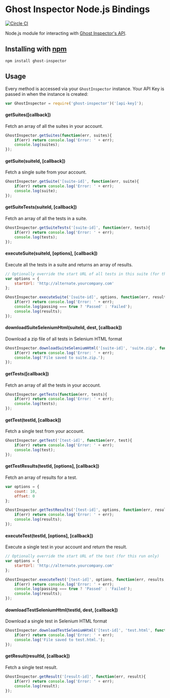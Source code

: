 # Ghost Inspector Node.js Bindings

[![Circle CI](https://circleci.com/gh/ghost-inspector/node-ghost-inspector.svg?style=svg)](https://circleci.com/gh/ghost-inspector/node-ghost-inspector)

Node.js module for interacting with [Ghost Inspector's API](https://ghostinspector.com/api/).

## Installing with [npm](http://npmjs.org/)

`npm install ghost-inspector`

## Usage

Every method is accessed via your `GhostInspector` instance. Your API Key is passed in when the instance is created:

```js
var GhostInspector = require('ghost-inspector')('[api-key]');
```

#### getSuites([callback])
Fetch an array of all the suites in your account.

```js
GhostInspector.getSuites(function(err, suites){
    if(err) return console.log('Error: ' + err);
    console.log(suites);
});
```

#### getSuite(suiteId, [callback])
Fetch a single suite from your account.

```js
GhostInspector.getSuite('[suite-id]', function(err, suite){
    if(err) return console.log('Error: ' + err);
    console.log(suite);
});
```

#### getSuiteTests(suiteId, [callback])
Fetch an array of all the tests in a suite.

```js
GhostInspector.getSuiteTests('[suite-id]', function(err, tests){
    if(err) return console.log('Error: ' + err);
    console.log(tests);
});
```

#### executeSuite(suiteId, [options], [callback])
Execute all the tests in a suite and returns an array of results.

```js
// Optionally override the start URL of all tests in this suite (for this run only) 
var options = {
    startUrl: 'http://alternate.yourcompany.com'
};

GhostInspector.executeSuite('[suite-id]', options, function(err, results, passing){
    if(err) return console.log('Error: ' + err);
    console.log(passing === true ? 'Passed' : 'Failed');
    console.log(results);
});
```

#### downloadSuiteSeleniumHtml(suiteId, dest, [callback])
Download a zip file of all tests in Selenium HTML format

```js
GhostInspector.downloadSuiteSeleniumHtml('[suite-id]', 'suite.zip', function(err){
    if(err) return console.log('Error: ' + err);
    console.log('File saved to suite.zip.');
});
```

#### getTests([callback])
Fetch an array of all the tests in your account.

```js
GhostInspector.getTests(function(err, tests){
    if(err) return console.log('Error: ' + err);
    console.log(tests);
});
```

#### getTest(testId, [callback])
Fetch a single test from your account.

```js
GhostInspector.getTest('[test-id]', function(err, test){
    if(err) return console.log('Error: ' + err);
    console.log(test);
});
```

#### getTestResults(testId, [options], [callback])
Fetch an array of results for a test.

```js
var options = {
    count: 10,
    offset: 0
};

GhostInspector.getTestResults('[test-id]', options, function(err, results){
    if(err) return console.log('Error: ' + err);
    console.log(results);
});
```

#### executeTest(testId, [options], [callback])
Execute a single test in your account and return the result.

```js
// Optionally override the start URL of the test (for this run only) 
var options = {
    startUrl: 'http://alternate.yourcompany.com'
};

GhostInspector.executeTest('[test-id]', options, function(err, results, passing){
    if(err) return console.log('Error: ' + err);
    console.log(passing === true ? 'Passed' : 'Failed');
    console.log(results);
});
```

#### downloadTestSeleniumHtml(testId, dest, [callback])
Download a single test in Selenium HTML format

```js
GhostInspector.downloadTestSeleniumHtml('[test-id]', 'test.html', function(err){
    if(err) return console.log('Error: ' + err);
    console.log('File saved to test.html.');
});
```

#### getResult(resultId, [callback])
Fetch a single test result.

```js
GhostInspector.getResult('[result-id]', function(err, result){
    if(err) return console.log('Error: ' + err);
    console.log(result);
});
```
